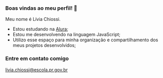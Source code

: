 ### Boas vindas ao meu perfil! 🩷

Meu nome é Lívia Chiossi.

- Estou estudando na [Alura](https://www.alura.com.br);
- Estou me desenvolvendo na linguagem JavaScript;
- Utilizo esse espaço para minha organização e compartilhamento dos meus projetos desenvolvidos;

### Entre em contato comigo 

livia.chiossi@escola.pr.gov.br
